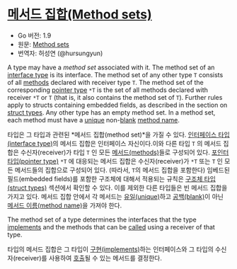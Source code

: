 # [메서드 집합(Method sets)](#method-sets)

* Go 버전: 1.9
* 원문: [Method sets](https://golang.org/ref/spec#Method_sets)
* 번역자: 허성연 (@hursungyun)

A type may have a *method set* associated with it. The method set of an [interface type](/Types/interface_types.html) is its interface. The method set of any other type `T` consists of all [methods](/Declarations%20and%20scope/method_declarations.html) declared with receiver type `T`. The method set of the corresponding [pointer type](/Types/pointer_types.html) `*T` is the set of all methods declared with receiver `*T` or `T` (that is, it also contains the method set of `T`). Further rules apply to structs containing embedded fields, as described in the section on [struct types](/Types/struct_types.html). Any other type has an empty method set. In a method set, each method must have a [unique](/Declarations%20and%20scope/uniqueness_of_identifiers.html) non-[blank](/Declarations%20and%20scope/blank_identifier.html) [method name](/Types/interface_types.html#MethodName).

타입은 그 타입과 관련된 *메서드 집합(method set)*을 가질 수 있다. [인터페이스 타입(interface type)](/Types/interface_types.html)의 메서드 집합은 인터페이스 자신이다.이와 다른 타입 `T` 의 메서드 집합은 수신자(receiver)가 타입 `T` 인 모든 [메서드(methods)](/Declarations%20and%20scope/method_declarations.html)들로 구성되어 있다. [포인터 타입(pointer type)](/Types/pointer_types.html) `*T` 에 대응되는 메서드 집합은 수신자(receiver)가 `*T` 또는 `T` 인 모든 메서드들의 집합으로 구성되어 있다. (따라서, `T`의 메서드 집합을 포함한다) 임베드된 필드(embedded fields)를 포함한 구조체에 대해서 적용되는 규칙은 [구조체 타입(struct types)](/Types/struct_types.html) 섹션에서 확인할 수 있다. 이를 제외한 다른 타입들은 빈 메서드 집합을 가지고 있다. 메서드 집합 안에서 각 메서드는 [유일(unique)](/Declarations%20and%20scope/uniqueness_of_identifiers.html)하고 [공백(blank)](/Declarations%20and%20scope/blank_identifier.html)이 아닌 [메서드 이름(method name)](/Types/interface_types.html#MethodName)을 가져야 한다.

The method set of a type determines the interfaces that the type [implements](/Types/interface_types.html) and the methods that can be [called](/Expressions/calls.html) using a receiver of that type.

타입의 메서드 집합은 그 타입이 [구현(implements)](/Types/interface_types.html)하는 인터페이스와 그 타입의 수신자(receiver)를 사용하여 [호출](/Expressions/calls.html)될 수 있는 메서드를 결정한다.

